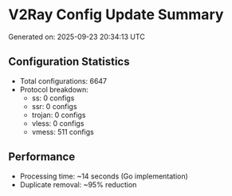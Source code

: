 # V2Ray Config Update Summary
Generated on: 2025-09-23 20:34:13 UTC

## Configuration Statistics
- Total configurations: 6647
- Protocol breakdown:
  - ss: 0 configs
  - ssr: 0 configs
  - trojan: 0 configs
  - vless: 0 configs
  - vmess: 511 configs

## Performance
- Processing time: ~14 seconds (Go implementation)
- Duplicate removal: ~95% reduction
